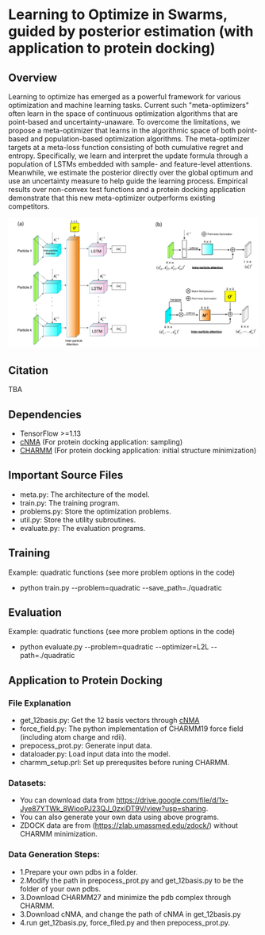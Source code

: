 # Learning to Optimize in Swarms, guided by posterior estimation (with application to protein docking)

## Overview

Learning to optimize has emerged as a powerful framework for various optimization and machine learning tasks. Current such "meta-optimizers" often learn in the space of continuous optimization algorithms that are point-based and uncertainty-unaware.  To overcome the limitations, we propose a meta-optimizer that learns in the algorithmic space of both point-based and population-based optimization algorithms. The meta-optimizer targets at a meta-loss function consisting of both cumulative regret and entropy. Specifically, we learn and interpret the update formula through a population of LSTMs embedded with sample- and feature-level attentions. Meanwhile, we estimate the posterior directly over the global optimum and use an uncertainty measure to help guide the learning process.  Empirical results over non-convex test functions and a protein docking application demonstrate that this new meta-optimizer outperforms existing competitors. 

![LOIS Architecture](/LOIS-architecture.png)

## Citation

TBA

## Dependencies

* TensorFlow >=1.13
* [cNMA](https://github.com/Shen-Lab/cNMA) (For protein docking application: sampling)
* [CHARMM](https://www.charmm.org/charmm/) (For protein docking application: initial structure minimization)


## Important Source Files

*  meta.py:   The architecture of the model.
*  train.py:  The training program.
*  problems.py:  Store the optimization problems.
*  util.py:   Store the utility subroutines.
*  evaluate.py: The evaluation programs.

## Training

Example: quadratic functions (see more problem options in the code)

* python train.py --problem=quadratic --save_path=./quadratic


## Evaluation

Example: quadratic functions (see more problem options in the code)

* python evaluate.py --problem=quadratic --optimizer=L2L --path=./quadratic


## Application to Protein Docking

### File Explanation
* get_12basis.py: Get the 12 basis vectors through [cNMA](https://github.com/Shen-Lab/cNMA) 
* force_field.py: The python implementation of CHARMM19 force field (including atom charge and rdii). 
* prepocess_prot.py: Generate input data.
* dataloader.py: Load input data into the model.
* charmm_setup.prl: Set up prerequsites before runing CHARMM.

### Datasets:
* You can download data from https://drive.google.com/file/d/1x-Jye87YTWk_8WiooPJ23QJ_0zxiDT9V/view?usp=sharing.
* You can also generate your own data using above programs.
* ZDOCK data are from (https://zlab.umassmed.edu/zdock/) without CHARMM minimization.

### Data Generation Steps:
* 1.Prepare your own pdbs in a folder.
* 2.Modify the path in prepocess_prot.py and get_12basis.py to be the folder of your own pdbs.
* 3.Download CHARMM27 and minimize the pdb complex through CHARMM.
* 3.Download cNMA, and change the path of cNMA in get_12basis.py
* 4.run get_12basis.py, force_filed.py and then prepocess_prot.py.








